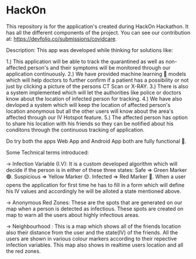 # HackOn
This repository is for the application's created during HackOn Hackathon. It has all the different components of the project.
You can see our contribution at: https://devfolio.co/submissions/covidcare.

Description:
This app was developed while thinking for solutions like:

1.) This application will be able to track the quarantined as well as non-affected person's and their symptoms will be monitored through our application continuously.
2.) We have provided machine learning 🤖 models which will help doctors to further confirm if a patient has a possibility or not just by clicking a picture of the persons CT Scan or X-RAY.
3.) There is also a system implemented which will let the authorities like police or doctors know about the location of infected person for tracking.
4.) We have also devloped a system which will keep the location of affected person's location anonymous but all the other users will know about the area's affected through our IV Hotspot feature.
5.) The affected person has option to share his location with his friends so they can be notified about his conditons through the continuous tracking of application.

Do try both the apps Web App and Android App both are fully functional 🤩.

Some Technical terms introduced:

-> Infection Variable (I.V):
It is a custom developed algorithm which will decide if the person is in either of these three states:
Safe => Green Marker 🟢.
Suspicious => Yellow Marker 🟡.
Infected => Red Marker 🔴.
When a user opens the application for first time he has to fill in a form which will define his IV values and accordingly he will be alloted a state mentioned above.

-> Anonymous Red Zones: These are the spots that are generated on our map when a person is detected as infectious.
These spots are created on map to warn all the users about highly infectious areas.

-> Neighbourhood : This is a map which shows all of the friends location also their distance from the user and the state(IV) of the friends. All the users are shown in various colour markers according to their repective infection variables. This map also shows in realtime users location and all the red zones.
